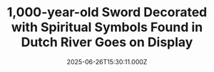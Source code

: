 ---
title: "1,000-year-old Sword Decorated with Spiritual Symbols Found in Dutch River Goes on Display"
date: 2025-06-26T15:30:11.000Z
category: Human Kindness
externalLink: "https://www.goodnewsnetwork.org/1000-year-old-sword-decorated-with-spiritual-symbols-found-in-dutch-river-goes-on-display/"
image: ""
excerpt: "Looking as intact as the day it was forged, a 1,000-year-old sword has gone on display in the Netherlands. Capturing a transition in medieval military technology with its expert degree of preservation as well as a dramatic culture of weapon embellishment with its series of religious symbols inlaid in copper, the sword is no doubt […] The post 1,000-year-old Sword…"
---